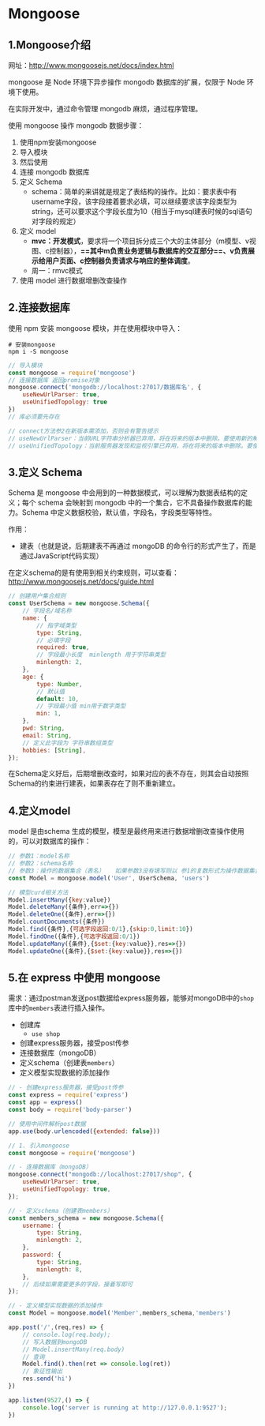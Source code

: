 # Mongoose

## 1.Mongoose介绍

网址：<http://www.mongoosejs.net/docs/index.html>

mongoose 是 Node 环境下异步操作 mongodb 数据库的扩展，仅限于 Node 环境下使用。

在实际开发中，通过命令管理 mongodb 麻烦，通过程序管理。

使用 mongoose 操作 mongodb 数据步骤：

1. 使用npm安装mongoose
2. 导入模块
3. 然后使用
4. 连接 mongodb 数据库
5. 定义 Schema
   - schema：简单的来讲就是规定了表结构的操作。比如：要求表中有username字段，该字段接着要求必填，可以继续要求该字段类型为string，还可以要求这个字段长度为10（相当于mysql建表时候的sql语句对字段的规定）
6. 定义 model
   - **mvc：开发模式**，要求将一个项目拆分成三个大的主体部分（m模型、v视图、c控制器），**==其中m负责业务逻辑与数据库的交互部分==、v负责展示给用户页面、c控制器负责请求与响应的整体调度**。
   - 周一：rmvc模式
7. 使用 model 进行数据增删改查操作

## 2.连接数据库

使用 npm 安装 mongoose 模块，并在使用模块中导入：

~~~shell
# 安装mongoose
npm i -S mongoose
~~~

~~~javascript
// 导入模块
const mongoose = require('mongoose')
// 连接数据库 返回promise对象
mongoose.connect('mongodb://localhost:27017/数据库名', { 
    useNewUrlParser: true, 
    useUnifiedTopology: true 
})
// 库必须要先存在

// connect方法参2在新版本需添加，否则会有警告提示
// useNewUrlParser：当前URL字符串分析器已弃用，将在将来的版本中删除。要使用新的解析器，请将选项{usenewurlparser:true}传递给mongoclient.connect。
// useUnifiedTopology：当前服务器发现和监视引擎已弃用，将在将来的版本中删除。要使用新的服务器发现和监视引擎，请将选项{useUnifiedTopology:true}传递给mongoclient构造函数
~~~

## 3.定义 Schema

Schema 是 mongoose 中会用到的一种数据模式，可以理解为数据表结构的定义；每个 schema 会映射到 mongodb 中的一个集合，它不具备操作数据库的能力。Schema 中定义数据校验，默认值，字段名，字段类型等特性。

作用：

- 建表（也就是说，后期建表不再通过 mongoDB 的命令行的形式产生了，而是通过JavaScript代码实现）

在定义schema的是有使用到相关约束规则，可以查看：<http://www.mongoosejs.net/docs/guide.html>

~~~javascript
// 创建用户集合规则
const UserSchema = new mongoose.Schema({
    // 字段名/域名称
    name: {
        // 指字域类型
        type: String,
        // 必填字段
        required: true,
        // 字段最小长度  minlength 用于字符串类型
        minlength: 2,
    },
    age: {
        type: Number,
        // 默认值
        default: 10,
        // 字段最小值 min用于数字类型
        min: 1,
    },
    pwd: String,
    email: String,
    // 定义此字段为 字符串数组类型
    hobbies: [String],
});
~~~

在Schema定义好后，后期增删改查时，如果对应的表不存在，则其会自动按照Schema的约束进行建表，如果表存在了则不重新建立。

## 4.定义model

model 是由schema 生成的模型，模型是最终用来进行数据增删改查操作使用的，可以对数据库的操作：

~~~javascript
// 参数1：model名称
// 参数2：schema名称
// 参数3：操作的数据集合（表名）   如果参数3没有填写则以 参1的复数形式为操作数据集合名称
const Model = mongoose.model('User', UserSchema, 'users')

// 模型curd相关方法
Model.insertMany({key:value})
Model.deleteMany({条件},err=>{})
Model.deleteOne({条件},err=>{})
Model.countDocuments({条件})
Model.find({条件},{可选字段返回:0/1},{skip:0,limit:10})
Model.findOne({条件},{可选字段返回:0/1})
Model.updateMany({条件},{$set:{key:value}},res=>{})
Model.updateOne({条件},{$set:{key:value}},res=>{})
~~~

## 5.在 express 中使用 mongoose

需求：通过postman发送post数据给express服务器，能够对mongoDB中的`shop`库中的`members`表进行插入操作。

- 创建库
  - `use shop`
- 创建express服务器，接受post传参
- 连接数据库（mongoDB）
- 定义schema（创建表`members`）
- 定义模型实现数据的添加操作

~~~javascript
// - 创建express服务器，接受post传参
const express = require('express')
const app = express()
const body = require('body-parser')

// 使用中间件解析post数据
app.use(body.urlencoded({extended: false}))

// 1. 引入mongoose
const mongoose = require('mongoose')

// - 连接数据库（mongoDB）
mongoose.connect("mongodb://localhost:27017/shop", {
    useNewUrlParser: true,
    useUnifiedTopology: true,
});

// - 定义schema（创建表members）
const members_schema = new mongoose.Schema({
    username: {
        type: String,
        minlength: 2,
    },
    password: {
        type: String,
        minlength: 8,
    },
    // 后续如果需要更多的字段，接着写即可
});

// - 定义模型实现数据的添加操作
const Model = mongoose.model('Member',members_schema,'members')

app.post('/',(req,res) => {
    // console.log(req.body);
    // 写入数据到mongoDB
    // Model.insertMany(req.body)
    // 查询
    Model.find().then(ret => console.log(ret))
    // 象征性输出
    res.send('hi')
})

app.listen(9527,() => {
    console.log('server is running at http://127.0.0.1:9527');
})
~~~
